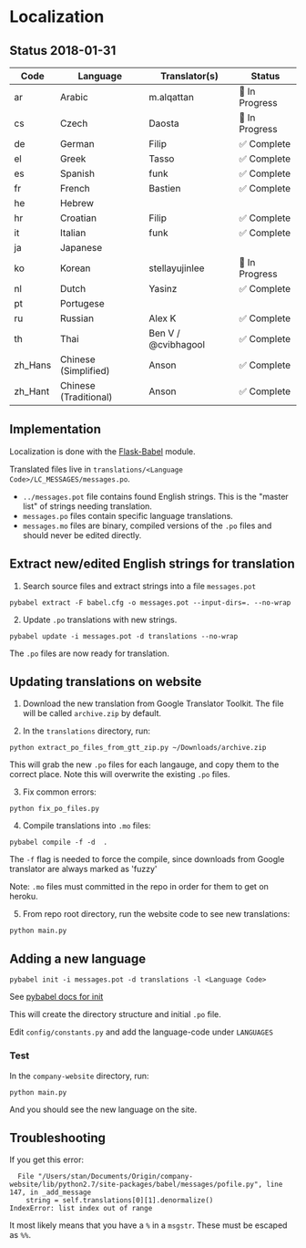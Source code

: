 # Localization

## Status 2018-01-31

| Code | Language | Translator(s) | Status |
| ---- | -------- | ------------- | ------ |
| ar | Arabic | m.alqattan | 🚧 In Progress |
| cs | Czech | Daosta | 🚧 In Progress |
| de | German | Filip | ✅ Complete |
| el | Greek | Tasso | ✅ Complete |
| es | Spanish | funk | ✅ Complete |
| fr | French | Bastien |  ✅ Complete |
| he | Hebrew | | | |
| hr | Croatian | Filip | ✅ Complete |
| it | Italian | funk |  ✅ Complete |
| ja | Japanese | | | |
| ko | Korean | stellayujinlee |  🚧 In Progress |
| nl | Dutch | Yasinz | ✅ Complete |
| pt | Portugese | | | |
| ru | Russian | Alex K | ✅ Complete |
| th | Thai | Ben V / @cvibhagool | ✅ Complete |
| zh_Hans | Chinese (Simplified) | Anson | ✅ Complete |
| zh_Hant | Chinese (Traditional) | Anson | ✅ Complete |

## Implementation

Localization is done with the [Flask-Babel](https://pythonhosted.org/Flask-Babel/) module.

Translated files live in `translations/<Language Code>/LC_MESSAGES/messages.po`.

- `../messages.pot` file contains found English strings. This is the "master list" of strings needing translation.
- `messages.po` files contain specific language translations.
- `messages.mo` files are binary, compiled versions of the `.po` files and should never be edited directly.

## Extract new/edited English strings for translation

1. Search source files and extract strings into a file `messages.pot`

```
pybabel extract -F babel.cfg -o messages.pot --input-dirs=. --no-wrap
```

2. Update `.po` translations with new strings.

```
pybabel update -i messages.pot -d translations --no-wrap
```

The `.po` files are now ready for translation.

## Updating translations on website

1. Download the new translation from Google Translator Toolkit. The file will be called `archive.zip` by default.

2. In the `translations` directory, run:

```
python extract_po_files_from_gtt_zip.py ~/Downloads/archive.zip
```
This will grab the new `.po` files for each langauge, and copy them to the correct place. Note this will overwrite the existing `.po` files.

3. Fix common errors:

```
python fix_po_files.py
```

4. Compile translations into `.mo` files:

```
pybabel compile -f -d  .
```
The `-f` flag is needed to force the compile, since downloads from Google translator are always marked as 'fuzzy'

Note: `.mo` files must committed in the repo in order for them to get on heroku.

5. From repo root directory, run the website code to see new translations:

```
python main.py
```

## Adding a new language

```
pybabel init -i messages.pot -d translations -l <Language Code>
```
See [pybabel docs for init](http://babel.pocoo.org/en/latest/cmdline.html#init)

This will create the directory structure and initial `.po` file.

Edit `config/constants.py` and add the language-code under `LANGUAGES`

### Test

In the `company-website` directory, run:
```
python main.py
```
And you should see the new language on the site.

## Troubleshooting

If you get this error:
```
  File "/Users/stan/Documents/Origin/company-website/lib/python2.7/site-packages/babel/messages/pofile.py", line 147, in _add_message
    string = self.translations[0][1].denormalize()
IndexError: list index out of range
```
It most likely means that you have a `%` in a `msgstr`. These must be escaped as `%%`.
